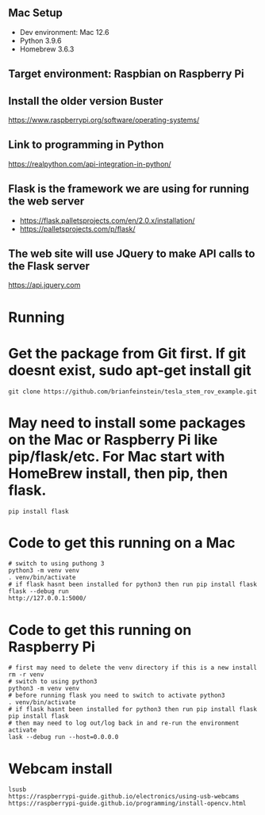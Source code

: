 ## Mac Setup
* Dev environment: Mac 12.6
* Python 3.9.6
* Homebrew 3.6.3

## Target environment: Raspbian on Raspberry Pi
## Install the older version Buster
https://www.raspberrypi.org/software/operating-systems/

## Link to programming in Python
https://realpython.com/api-integration-in-python/

## Flask is the framework we are using for running the web server
* https://flask.palletsprojects.com/en/2.0.x/installation/
* https://palletsprojects.com/p/flask/

## The web site will use JQuery to make API calls to the Flask server
https://api.jquery.com


# Running

# Get the package from Git first. If git doesnt exist, sudo apt-get install git
```
git clone https://github.com/brianfeinstein/tesla_stem_rov_example.git
```

# May need to install some packages on the Mac or Raspberry Pi like pip/flask/etc. For Mac start with HomeBrew install, then pip, then flask.
```
pip install flask
```

# Code to get this running on a Mac
```
# switch to using puthong 3
python3 -m venv venv 
. venv/bin/activate
# if flask hasnt been installed for python3 then run pip install flask
flask --debug run
http://127.0.0.1:5000/
```

# Code to get this running on Raspberry Pi
```
# first may need to delete the venv directory if this is a new install
rm -r venv
# switch to using python3
python3 -m venv venv
# before running flask you need to switch to activate python3
. venv/bin/activate
# if flask hasnt been installed for python3 then run pip install flask
pip install flask
# then may need to log out/log back in and re-run the environment activate
lask --debug run --host=0.0.0.0
```

# Webcam install
```
lsusb
https://raspberrypi-guide.github.io/electronics/using-usb-webcams
https://raspberrypi-guide.github.io/programming/install-opencv.html



